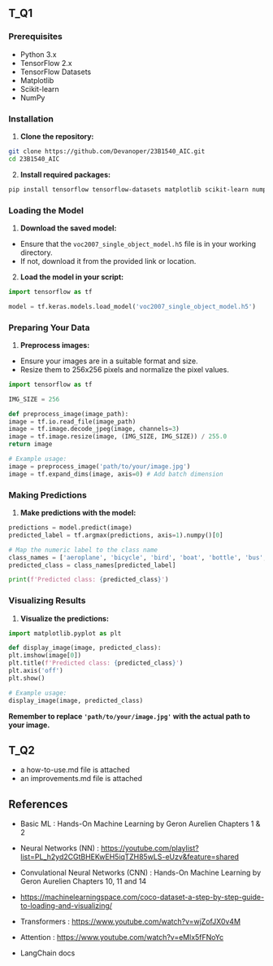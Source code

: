 ## T_Q1
### Prerequisites

* Python 3.x
* TensorFlow 2.x
* TensorFlow Datasets
* Matplotlib
* Scikit-learn
* NumPy

### Installation

1. **Clone the repository:**
```bash
git clone https://github.com/Devanoper/23B1540_AIC.git
cd 23B1540_AIC
```

2. **Install required packages:**
```bash
pip install tensorflow tensorflow-datasets matplotlib scikit-learn numpy
```

### Loading the Model

1. **Download the saved model:**
* Ensure that the `voc2007_single_object_model.h5` file is in your working directory.
* If not, download it from the provided link or location.

2. **Load the model in your script:**
```python
import tensorflow as tf

model = tf.keras.models.load_model('voc2007_single_object_model.h5')
```

### Preparing Your Data

1. **Preprocess images:**
* Ensure your images are in a suitable format and size.
* Resize them to 256x256 pixels and normalize the pixel values.

```python
import tensorflow as tf

IMG_SIZE = 256

def preprocess_image(image_path):
image = tf.io.read_file(image_path)
image = tf.image.decode_jpeg(image, channels=3)
image = tf.image.resize(image, (IMG_SIZE, IMG_SIZE)) / 255.0
return image

# Example usage:
image = preprocess_image('path/to/your/image.jpg')
image = tf.expand_dims(image, axis=0) # Add batch dimension
```

### Making Predictions

1. **Make predictions with the model:**
```python
predictions = model.predict(image)
predicted_label = tf.argmax(predictions, axis=1).numpy()[0]

# Map the numeric label to the class name
class_names = ['aeroplane', 'bicycle', 'bird', 'boat', 'bottle', 'bus', 'car', 'cat', 'chair', 'cow', 'diningtable', 'dog', 'horse', 'motorbike', 'person', 'pottedplant', 'sheep', 'sofa', 'train', 'tvmonitor']
predicted_class = class_names[predicted_label]

print(f'Predicted class: {predicted_class}')
```

### Visualizing Results

1. **Visualize the predictions:**
```python
import matplotlib.pyplot as plt

def display_image(image, predicted_class):
plt.imshow(image[0])
plt.title(f'Predicted class: {predicted_class}')
plt.axis('off')
plt.show()

# Example usage:
display_image(image, predicted_class)
```

**Remember to replace `'path/to/your/image.jpg'` with the actual path to your image.**



## T_Q2
* a how-to-use.md file is attached
* an improvements.md file is attached



## References
* Basic ML : Hands-On Machine Learning by Geron Aurelien 
           Chapters 1 & 2
           
* Neural Networks (NN) : https://youtube.com/playlist?list=PL_h2yd2CGtBHEKwEH5iqTZH85wLS-eUzv&feature=shared

* Convulational Neural Networks (CNN) : Hands-On Machine Learning by Geron Aurelien 
                                      Chapters 10, 11 and 14
* https://machinelearningspace.com/coco-dataset-a-step-by-step-guide-to-loading-and-visualizing/
* Transformers : https://www.youtube.com/watch?v=wjZofJX0v4M
* Attention : https://www.youtube.com/watch?v=eMlx5fFNoYc
* LangChain docs
